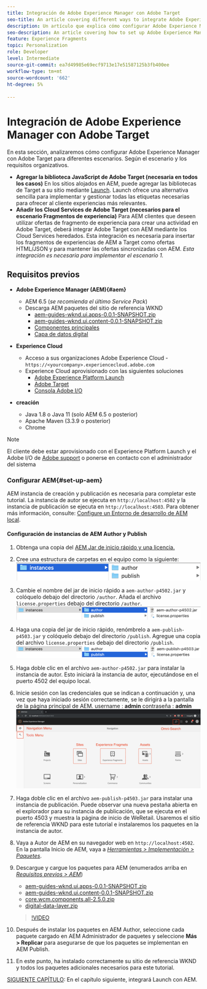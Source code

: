 ```yaml
---
title: Integración de Adobe Experience Manager con Adobe Target
seo-title: An article covering different ways to integrate Adobe Experience Manager(AEM) with Adobe Target for delivering personalized content.
description: Un artículo que explica cómo configurar Adobe Experience Manager con Adobe Target para diferentes situaciones.
seo-description: An article covering how to set up Adobe Experience Manager with Adobe Target for different scenarios.
feature: Experience Fragments
topic: Personalization
role: Developer
level: Intermediate
source-git-commit: ea7d49985e69ecf9713e17e51587125b3fb400ee
workflow-type: tm+mt
source-wordcount: '662'
ht-degree: 5%

---
```



# Integración de Adobe Experience Manager con Adobe Target

En esta sección, analizaremos cómo configurar Adobe Experience Manager con Adobe Target para diferentes escenarios. Según el escenario y los requisitos organizativos.

* **Agregar la biblioteca JavaScript de Adobe Target (necesaria en todos los casos)**
En los sitios alojados en AEM, puede agregar las bibliotecas de Target a su sitio mediante  [Launch](https://experienceleague.adobe.com/docs/experience-platform/tags/home.html). Launch ofrece una alternativa sencilla para implementar y gestionar todas las etiquetas necesarias para ofrecer al cliente experiencias más relevantes.
* **Añadir los Cloud Services de Adobe Target (necesarios para el escenario Fragmentos de experiencia)**
Para AEM clientes que deseen utilizar ofertas de fragmento de experiencia para crear una actividad en Adobe Target, deberá integrar Adobe Target con AEM mediante los Cloud Services heredados. Esta integración es necesaria para insertar los fragmentos de experiencias de AEM a Target como ofertas HTML/JSON y para mantener las ofertas sincronizadas con AEM. 
*Esta integración es necesaria para implementar el escenario 1.*

## Requisitos previos

* **Adobe Experience Manager (AEM){#aem}**
   * AEM 6.5 (*se recomienda el último Service Pack*)
   * Descarga AEM paquetes del sitio de referencia WKND
      * [aem-guides-wknd.ui.apps-0.0.1-SNAPSHOT.zip](https://github.com/adobe/aem-guides-wknd/releases/download/archetype-18.1/aem-guides-wknd.ui.apps-0.0.1-SNAPSHOT.zip)
      * [aem-guides-wknd.ui.content-0.0.1-SNAPSHOT.zip](https://github.com/adobe/aem-guides-wknd/releases/download/archetype-18.1/aem-guides-wknd.ui.content-0.0.1-SNAPSHOT.zip)
      * [Componentes principales](https://github.com/adobe/aem-core-wcm-components/releases/download/core.wcm.components.reactor-2.5.0/core.wcm.components.all-2.5.0.zip)
      * [Capa de datos digital](assets/implementation/digital-data-layer.zip)

* **Experience Cloud**
   * Acceso a sus organizaciones Adobe Experience Cloud - `https://<yourcompany>.experiencecloud.adobe.com`
   * Experience Cloud aprovisionado con las siguientes soluciones
      * [Adobe Experience Platform Launch](https://experiencecloud.adobe.com)
      * [Adobe Target](https://experiencecloud.adobe.com)
      * [Consola Adobe I/O](https://console.adobe.io)

* **creación**
   * Java 1.8 o Java 11 (solo AEM 6.5 o posterior)
   * Apache Maven (3.3.9 o posterior)
   * Chrome

>[!NOTE]
>
> El cliente debe estar aprovisionado con el Experience Platform Launch y el Adobe I/O de [Adobe support](https://helpx.adobe.com/es/contact/enterprise-support.ec.html) o ponerse en contacto con el administrador del sistema

### Configurar AEM{#set-up-aem}

AEM instancia de creación y publicación es necesaria para completar este tutorial. La instancia de autor se ejecuta en `http://localhost:4502` y la instancia de publicación se ejecuta en `http://localhost:4503`. Para obtener más información, consulte: [Configure un Entorno de desarrollo de AEM local](https://helpx.adobe.com/experience-manager/kt/platform-repository/using/local-aem-dev-environment-article-setup.html).

#### Configuración de instancias de AEM Author y Publish

1. Obtenga una copia del [AEM Jar de inicio rápido y una licencia.](https://helpx.adobe.com/experience-manager/6-5/sites/deploying/using/deploy.html#GettingtheSoftware)
2. Cree una estructura de carpetas en el equipo como la siguiente:
   ![Estructura de carpetas](assets/implementation/aem-setup-1.png)
3. Cambie el nombre del jar de inicio rápido a `aem-author-p4502.jar` y colóquelo debajo del directorio `/author`. Añada el archivo `license.properties` debajo del directorio `/author`.
   ![Instancia de autor de AEM](assets/implementation/aem-setup-author.png)
4. Haga una copia del jar de inicio rápido, renómbrelo a `aem-publish-p4503.jar` y colóquelo debajo del directorio `/publish`. Agregue una copia del archivo `license.properties` debajo del directorio `/publish`.
   ![Instancia de AEM Publish](assets/implementation/aem-setup-publish.png)
5. Haga doble clic en el archivo `aem-author-p4502.jar` para instalar la instancia de autor. Esto iniciará la instancia de autor, ejecutándose en el puerto 4502 del equipo local.
6. Inicie sesión con las credenciales que se indican a continuación y, una vez que haya iniciado sesión correctamente, se le dirigirá a la pantalla de la página principal de AEM.
username : **admin**
contraseña : **admin**
   ![Instancia de AEM Publish](assets/implementation/aem-author-home-page.png)
7. Haga doble clic en el archivo `aem-publish-p4503.jar` para instalar una instancia de publicación. Puede observar una nueva pestaña abierta en el explorador para su instancia de publicación, que se ejecuta en el puerto 4503 y muestra la página de inicio de WeRetail. Usaremos el sitio de referencia WKND para este tutorial e instalaremos los paquetes en la instancia de autor.
8. Vaya a Autor de AEM en su navegador web en `http://localhost:4502`. En la pantalla Inicio de AEM, vaya a *[Herramientas > Implementación > Paquetes](http://localhost:4502/crx/packmgr/index.jsp)*.
9. Descargue y cargue los paquetes para AEM (enumerados arriba en *[Requisitos previos > AEM](#aem)*)
   * [aem-guides-wknd.ui.apps-0.0.1-SNAPSHOT.zip](https://github.com/adobe/aem-guides-wknd/releases/download/archetype-18.1/aem-guides-wknd.ui.apps-0.0.1-SNAPSHOT.zip)
   * [aem-guides-wknd.ui.content-0.0.1-SNAPSHOT.zip](https://github.com/adobe/aem-guides-wknd/releases/download/archetype-18.1/aem-guides-wknd.ui.content-0.0.1-SNAPSHOT.zip)
   * [core.wcm.components.all-2.5.0.zip](https://github.com/adobe/aem-core-wcm-components/releases/download/core.wcm.components.reactor-2.5.0/core.wcm.components.all-2.5.0.zip)
   * [digital-data-layer.zip](assets/implementation/digital-data-layer.zip)

   >[!VIDEO](https://video.tv.adobe.com/v/28377?quality=12&learn=on)
10. Después de instalar los paquetes en AEM Author, seleccione cada paquete cargado en AEM Administrador de paquetes y seleccione **Más > Replicar** para asegurarse de que los paquetes se implementan en AEM Publish.
11. En este punto, ha instalado correctamente su sitio de referencia WKND y todos los paquetes adicionales necesarios para este tutorial.

[SIGUIENTE CAPÍTULO](./using-launch-adobe-io.md): En el capítulo siguiente, integrará Launch con AEM.
